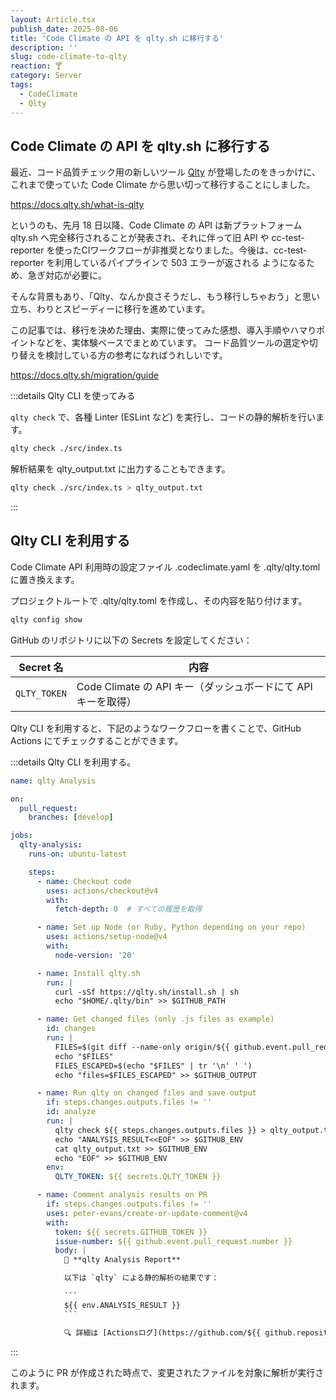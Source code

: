 ```yaml
---
layout: Article.tsx
publish_date: 2025-08-06
title: 'Code Climate の API を qlty.sh に移行する'
description: ''
slug: code-climate-to-qlty
reaction: 🍸
category: Server
tags:
  - CodeClimate
  - Qlty
---
```


## Code Climate の API を qlty.sh に移行する

最近、コード品質チェック用の新しいツール [Qlty](https://docs.qlty.sh/what-is-qlty) が登場したのをきっかけに、これまで使っていた Code Climate から思い切って移行することにしました。

https://docs.qlty.sh/what-is-qlty

というのも、先月 18 日以降、Code Climate の API は新プラットフォーム qlty.sh へ完全移行されることが発表され、それに伴って旧 API や cc-test-reporter を使ったCIワークフローが非推奨となりました。今後は、cc-test-reporter を利用しているパイプラインで 503 エラーが返される ようになるため、急ぎ対応が必要に。

そんな背景もあり、「Qlty、なんか良さそうだし、もう移行しちゃおう」と思い立ち、わりとスピーディーに移行を進めています。

この記事では、移行を決めた理由、実際に使ってみた感想、導入手順やハマりポイントなどを、実体験ベースでまとめています。
コード品質ツールの選定や切り替えを検討している方の参考になればうれしいです。

https://docs.qlty.sh/migration/guide

:::details Qlty CLI を使ってみる

`qlty check` で、各種 Linter (ESLint など) を実行し、コードの静的解析を行います。

```bash
qlty check ./src/index.ts
```

解析結果を qlty_output.txt に出力することもできます。

```bash
qlty check ./src/index.ts > qlty_output.txt
```

:::

## Qlty CLI を利用する

Code Climate API 利用時の設定ファイル .codeclimate.yaml を .qlty/qlty.toml に置き換えます。

プロジェクトルートで .qlty/qlty.toml を作成し、その内容を貼り付けます。

```bash
qlty config show
```

GitHub のリポジトリに以下の Secrets を設定してください：

| Secret 名 | 内容 |
| --- | --- |
| `QLTY_TOKEN` | Code Climate の API キー（ダッシュボードにて API キーを取得） |

Qlty CLI を利用すると、下記のようなワークフローを書くことで、GitHub Actions にてチェックすることができます。

:::details Qlty CLI を利用する。

```yaml
name: qlty Analysis

on:
  pull_request:
    branches: [develop]

jobs:
  qlty-analysis:
    runs-on: ubuntu-latest

    steps:
      - name: Checkout code
        uses: actions/checkout@v4
        with:
          fetch-depth: 0  # すべての履歴を取得

      - name: Set up Node (or Ruby, Python depending on your repo)
        uses: actions/setup-node@v4
        with:
          node-version: '20'

      - name: Install qlty.sh
        run: |
          curl -sSf https://qlty.sh/install.sh | sh
          echo "$HOME/.qlty/bin" >> $GITHUB_PATH

      - name: Get changed files (only .js files as example)
        id: changes
        run: |
          FILES=$(git diff --name-only origin/${{ github.event.pull_request.base.ref }}...HEAD | grep -E '\.ts$' || true)
          echo "$FILES"
          FILES_ESCAPED=$(echo "$FILES" | tr '\n' ' ')
          echo "files=$FILES_ESCAPED" >> $GITHUB_OUTPUT

      - name: Run qlty on changed files and save output
        if: steps.changes.outputs.files != ''
        id: analyze
        run: |
          qlty check ${{ steps.changes.outputs.files }} > qlty_output.txt || echo "qlty exited with error"
          echo "ANALYSIS_RESULT<<EOF" >> $GITHUB_ENV
          cat qlty_output.txt >> $GITHUB_ENV
          echo "EOF" >> $GITHUB_ENV
        env:
          QLTY_TOKEN: ${{ secrets.QLTY_TOKEN }}

      - name: Comment analysis results on PR
        if: steps.changes.outputs.files != ''
        uses: peter-evans/create-or-update-comment@v4
        with:
          token: ${{ secrets.GITHUB_TOKEN }}
          issue-number: ${{ github.event.pull_request.number }}
          body: |
            🧪 **qlty Analysis Report**

            以下は `qlty` による静的解析の結果です：

            ```
            ${{ env.ANALYSIS_RESULT }}
            ```

            🔍 詳細は [Actionsログ](https://github.com/${{ github.repository }}/actions/runs/${{ github.run_id }})
```

:::

このように PR が作成された時点で、変更されたファイルを対象に解析が実行されます。
